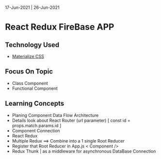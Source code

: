 17-Jun-2021 | 26-Jun-2021
# React Redux FireBase APP 

## Technology Used 
* [Materialize CSS](https://materializecss.com)

## Focus On Topic
* Class Component
* Functional Component

## Learning Concepts
* Planing Component Data Flow Architecture
* Details look about React Router (url parameter) [ const id = props.match.params.id ]
* Component Connection 
* React Redux
* Multiple Redux ==> Combine into a 1 single Root Reducer
* Register that Root Reducer in App.js < Component /> 
* Redux Thunk | as a middleware for asynchronous DataBase Connection
